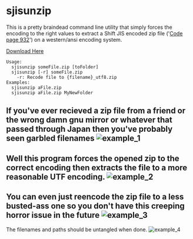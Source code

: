 sjisunzip
=========

This is a pretty braindead command line utility that simply forces the encoding to the right values to extract a Shift JIS encoded zip file ('[Code page 932](http://en.wikipedia.org/wiki/Code_page_932)') on a western/ansi encoding system.

[Download Here](https://github.com/kjerk/sjisunzip/releases)

```
Usage:
  sjisunzip someFile.zip [toFolder]
  sjisunzip [-r] someFile.zip
    -r: Recode file to {filename}_utf8.zip
Examples:
  sjisunzip aFile.zip
  sjisunzip aFile.zip MyNewFolder
```

If you've ever recieved a zip file from a friend or the wrong damn gnu mirror or whatever that passed through Japan then you've probably seen garbled filenames
![example_1](https://cloud.githubusercontent.com/assets/2738686/5326938/37acc0de-7ce7-11e4-8259-06ef8b1f43a8.jpg)
---

Well this program forces the opened zip to the correct encoding then extracts the file to a more reasonable UTF encoding.
![example_2](https://cloud.githubusercontent.com/assets/2738686/5326978/712d7e50-7ce9-11e4-8f18-c885afc51055.jpg)
---

You can even just reencode the zip file to a less busted-ass one so you don't have this creeping horror issue in the future
![example_3](https://cloud.githubusercontent.com/assets/2738686/5326937/37ab2878-7ce7-11e4-9655-61b92a2b680d.jpg)
---

The filenames and paths should be untangled when done.
![example_4](https://cloud.githubusercontent.com/assets/2738686/5326940/37af9d72-7ce7-11e4-8ee2-3a9d11c6e669.jpg)
